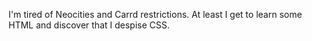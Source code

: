I'm tired of Neocities and Carrd restrictions. At least I get to learn some HTML and discover that I despise CSS.
